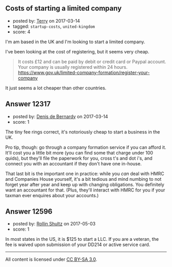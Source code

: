 ## Costs of starting a limited company

- posted by: [Terry](https://stackexchange.com/users/5877277/terry) on 2017-03-14
- tagged: `startup-costs`, `united-kingdom`
- score: 4

I'm am based in the UK and I'm looking to start a limited company.

I've been looking at the cost of registering, but it seems very cheap.

> It costs £12 and can be paid by debit or credit card or Paypal account. Your company is usually registered within 24 hours.
https://www.gov.uk/limited-company-formation/register-your-company

It just seems a lot cheaper than other countries.


## Answer 12317

- posted by: [Denis de Bernardy](https://stackexchange.com/users/182468/denis-de-bernardy) on 2017-03-14
- score: 1

The tiny fee rings correct, it's notoriously cheap to start a business in the UK.

Pro tip, though: go through a company formation service if you can afford it. It'll cost you a little bit more (you can find some that charge under 100 quids), but they'll file the paperwork for you, cross t's and dot i's, and connect you with an accountant if they don't have one in-house.

That last bit is the important one in practice: while you _can_ deal with HMRC and Companies House yourself, it's a bit tedious and mind numbing to not forget year after year and keep up with changing obligations. You definitely want an accountant for that. (Plus, they'll interact with HMRC for you if your taxman ever enquires about your accounts.)


## Answer 12596

- posted by: [Rollin Shultz](https://stackexchange.com/users/4935436/rollin-shultz) on 2017-05-03
- score: 1

In most states in the US, it is $125 to start a LLC. If you are a veteran, the fee is waived upon submission of your DD214 or active service card.



---

All content is licensed under [CC BY-SA 3.0](https://creativecommons.org/licenses/by-sa/3.0/).
